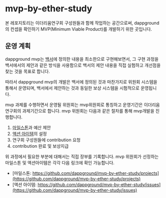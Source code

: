 # mvp-by-ether-study
본 레포지토리는 이더리움연구회 구성원들과 함께 작업하는 공간으로써, dappground의 컨셉을 확인하기 MVP(Minimum Viable Product)를 개발하기 위한 곳입니다.

## 운영 계획
dappground mvp는 [백서](https://github.com/dappground/whitepaper)에 정의한 내용을 최소한으로 구현해보면서, 그 구현 과정을 백서에서의 제안과 같은 방식을 사용함으로 백서의 제안 내용을 직접 실험하고 개선점을 찾는 것을 목표로 합니다.


따라서 dappground mvp의 개발은 백서에 정의된 것과 마찬가지로 위원회 시스템을 통해서 운영되며, 백서에서 제안하는 것과 동일한 보상 시스템을 시험적으로 운영됩니다.

mvp 과제를 수행하면서 운영될 위원회는 mvp위원회로 통칭하고 운영기간은 이더리움연구회의 과제기간으로 합니다. mvp 위원회는 다음과 같은 절차를 통해 mvp개발을 진행합니다.

1. [마일스톤](https://github.com/dappground/mvp-by-ether-study/projects)과 예산 제안
2. [액션 아이템](https://github.com/dappground/mvp-by-ether-study/issues)의 설정
3. 연구회 구성원들에 contribution 요청
4. contribution 완료 및 보상지급

위 과정에서 필요한 부분에 대해서는 직접 장부를 기록합니다.
mvp 위원회가 선정하는 마일스톤 및 액션아이템은 각각 다음 링크에 확인 가능합니다.
- [마일스톤: https://github.com/dappground/mvp-by-ether-study/projects](https://github.com/dappground/mvp-by-ether-study/projects)
- [액션 아이템: https://github.com/dappground/mvp-by-ether-study/issues](https://github.com/dappground/mvp-by-ether-study/issues)
